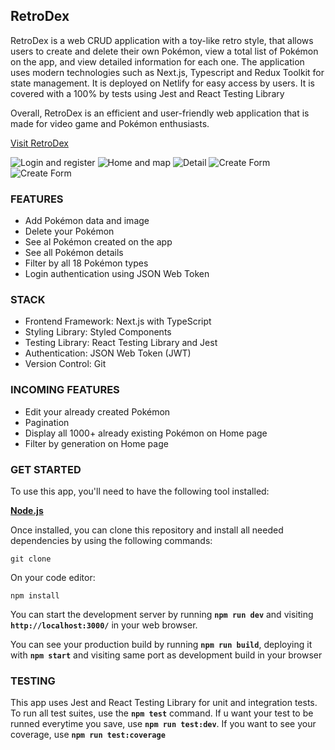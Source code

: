 ## **RetroDex**

RetroDex is a web CRUD application with a toy-like retro style, that allows users to create and delete their own Pokémon, view a total list of Pokémon on the app, and view detailed information for each one. The application uses modern technologies such as Next.js, Typescript and Redux Toolkit for state management. It is deployed on Netlify for easy access by users. It is covered with a 100% by tests using Jest and React Testing Library

Overall, RetroDex is an efficient and user-friendly web application that is made for video game and Pokémon enthusiasts.

[Visit RetroDex](https://custom-pokedex-next.netlify.app/)

![Login and register](resources/screenshots/login.png)
![Home and map](resources/screenshots/home.png)
![Detail](resources/screenshots/detail.png)
![Create Form](resources/screenshots/createForm1.png)
![Create Form](resources/screenshots/createForm2.png)

### **FEATURES**

- Add Pokémon data and image
- Delete your Pokémon
- See al Pokémon created on the app
- See all Pokémon details
- Filter by all 18 Pokémon types
- Login authentication using JSON Web Token

### **STACK**

- Frontend Framework: Next.js with TypeScript
- Styling Library: Styled Components
- Testing Library: React Testing Library and Jest
- Authentication: JSON Web Token (JWT)
- Version Control: Git

### **INCOMING FEATURES**

- Edit your already created Pokémon
- Pagination
- Display all 1000+ already existing Pokémon on Home page
- Filter by generation on Home page

### **GET STARTED**

To use this app, you'll need to have the following tool installed:

**[Node.js](https://nodejs.org/en/)**

Once installed, you can clone this repository and install all needed dependencies by using the following commands:

```
git clone
```

On your code editor:

```
npm install
```

You can start the development server by running **`npm run dev`** and visiting **`http://localhost:3000/`** in your web browser.

You can see your production build by running **`npm run build`**, deploying it with **`npm start`** and visiting same port as development build in your browser

### **TESTING**

This app uses Jest and React Testing Library for unit and integration tests. To run all test suites, use the **`npm test`** command. If u want your test to be runned everytime you save, use **`npm run test:dev`**. If you want to see your coverage, use **`npm run test:coverage`**
